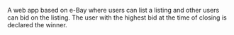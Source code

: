 A web app based on e-Bay where users can list a listing and other users can bid on the listing. The user with the highest bid at the time of closing is declared the winner. 
